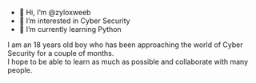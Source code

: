 - 👋 Hi, I’m @zyloxweeb
- 👀 I’m interested in Cyber Security
- 🌱 I’m currently learning Python


I am an 18 years old boy who has been approaching the world of Cyber ​​Security for a couple of months.  
I hope to be able to learn as much as possible and collaborate with many people.
